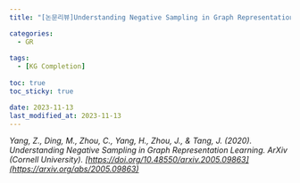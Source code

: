 ```yaml
---
title: "[논문리뷰]Understanding Negative Sampling in Graph Representation Learning"

categories: 
  - GR
  
tags:
  - [KG Completion]
  
toc: true
toc_sticky: true

date: 2023-11-13
last_modified_at: 2023-11-13
---
```


*Yang, Z., Ding, M., Zhou, C., Yang, H., Zhou, J., & Tang, J. (2020). Understanding Negative Sampling in Graph Representation Learning. ArXiv (Cornell University). [https://doi.org/10.48550/arxiv.2005.09863](https://arxiv.org/abs/2005.09863)*
